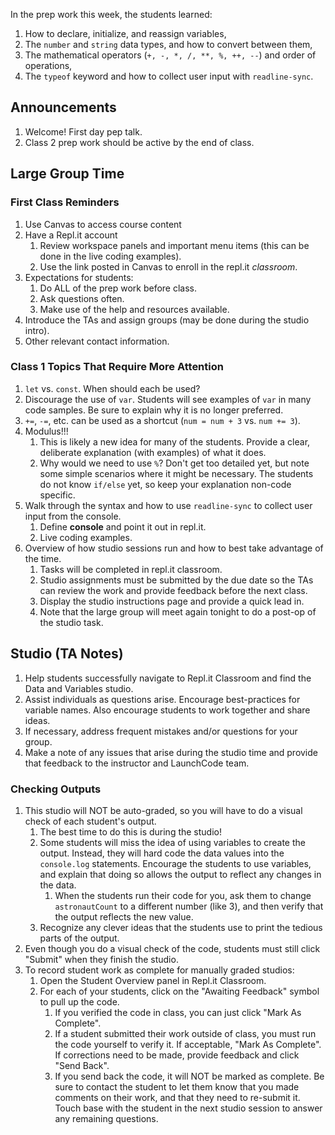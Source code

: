 In the prep work this week, the students learned:
1. How to declare, initialize, and reassign variables,
1. The ``number`` and ``string`` data types, and how to convert between them,
1. The mathematical operators (``+, -, *, /, **, %, ++, --``) and order of operations,
1. The ``typeof`` keyword and how to collect user input with ``readline-sync``.

## Announcements
1. Welcome! First day pep talk.
1. Class 2 prep work should be active by the end of class.

## Large Group Time
### First Class Reminders
1. Use Canvas to access course content
1. Have a Repl.it account
   1. Review workspace panels and important menu items (this can be done in the live coding examples).
   1. Use the link posted in Canvas to enroll in the repl.it _classroom_.
1. Expectations for students:
   1. Do ALL of the prep work before class.
   1. Ask questions often.
   1. Make use of the help and resources available.
1. Introduce the TAs and assign groups (may be done during the studio intro).
1. Other relevant contact information.

### Class 1 Topics That Require More Attention 
1. ``let`` vs. ``const``. When should each be used?
1. Discourage the use of ``var``. Students will see examples of ``var`` in many code samples. Be sure to explain why it is no longer preferred.
1. ``+=``, ``-=``, etc. can be used as a shortcut (``num = num + 3`` vs. ``num += 3``).
1. Modulus!!!
   1. This is likely a new idea for many of the students. Provide a clear, deliberate explanation (with examples) of what it does.
   1. Why would we need to use ``%``? Don't get too detailed yet, but note some simple scenarios where it might be necessary. The students do not know ``if/else`` yet, so keep your explanation non-code specific.
1. Walk through the syntax and how to use ``readline-sync`` to collect user input from the console.
   1. Define **console** and point it out in repl.it.
   1. Live coding examples.
1. Overview of how studio sessions run and how to best take advantage of the time.
   1. Tasks will be completed in repl.it classroom.
   1. Studio assignments must be submitted by the due date so the TAs can review the work and provide feedback before the next class.
   1. Display the studio instructions page and provide a quick lead in.
   1. Note that the large group will meet again tonight to do a post-op of the studio task.

## Studio (TA Notes)
1. Help students successfully navigate to Repl.it Classroom and find the Data and Variables studio.
1. Assist individuals as questions arise. Encourage best-practices for variable names. Also encourage students to work together and share ideas.
1. If necessary, address frequent mistakes and/or questions for your group.
1. Make a note of any issues that arise during the studio time and provide that feedback to the instructor and LaunchCode team.

### Checking Outputs
1. This studio will NOT be auto-graded, so you will have to do a visual check of each student's output.
   1. The best time to do this is during the studio!
   1. Some students will miss the idea of using variables to create the output. Instead, they will hard code the data values into the ``console.log`` statements. Encourage the students to use variables, and explain that doing so allows the output to reflect any changes in the data.
      1. When the students run their code for you, ask them to change ``astronautCount`` to a different number (like 3), and then verify that the output reflects the new value.
   1. Recognize any clever ideas that the students use to print the tedious parts of the output.
1. Even though you do a visual check of the code, students must still click "Submit" when they finish the studio.
1. To record student work as complete for manually graded studios:
   1. Open the Student Overview panel in Repl.it Classroom.
   1. For each of your students, click on the "Awaiting Feedback" symbol to pull up the code.
      1. If you verified the code in class, you can just click "Mark As Complete".
      1. If a student submitted their work outside of class, you must run the code yourself to verify it. If acceptable, "Mark As Complete". If corrections need to be made, provide feedback and click "Send Back".
      1. If you send back the code, it will NOT be marked as complete. Be sure to contact the student to let them know that you made comments on their work, and that they need to re-submit it. Touch base with the student in the next studio session to answer any remaining questions.